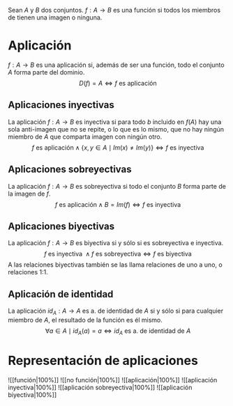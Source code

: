 Sean $A$ y $B$ dos conjuntos. $f: A\to B$ es una función si todos los miembros de tienen una imagen o ninguna.

# Aplicación
$f: A \to B$ es una aplicación si, además de ser una función, todo el conjunto $A$ forma parte del dominio.
$$
D(f)=A \Leftrightarrow f \text{ es aplicación}
$$
## Aplicaciones inyectivas
La aplicación $f: A \to B$ es inyectiva si para todo $b$ incluido en $f(A)$ hay una sola anti-imagen que no se repite, o lo que es lo mismo, que no hay ningún miembro de $A$ que comparta imagen con ningún otro.
$$
f \text{ es aplicación} \land \{x,y \in A \mid Im(x) \neq Im(y)\} \Leftrightarrow f \text{ es inyectiva}
$$
## Aplicaciones sobreyectivas
La aplicación $f: A \to B$ es sobreyectiva si todo el conjunto $B$ forma parte de la imagen de $f$.
$$
f \text{ es aplicación} \land B = Im(f) \Leftrightarrow f \text{ es inyectiva}
$$

## Aplicaciones biyectivas
La aplicación $f: A \to B$ es biyectiva si y sólo si es sobreyectiva e inyectiva.
$$
f \text{ es inyectiva } \land f \text{ es sobreyectiva} \Leftrightarrow f \text{ es biyectiva}
$$
A las relaciones biyectivas también se las llama relaciones de uno a uno, o relaciones 1:1.

## Aplicación de identidad
La aplicación $id_{A}: A \to A$ es a. de identidad de $A$ si y sólo si para cualquier miembro de $A$, el resultado de la función es él mismo.
$$
\forall{a\in{A}} \mid id_{A}(a) = a \Leftrightarrow id_{A}\text{ es a. de identidad de } A
$$

# Representación de aplicaciones
![[función|100%]]
![[no función|100%]]
![[aplicación|100%]]
![[aplicación inyectiva|100%]]
![[aplicación sobreyectiva|100%]]
![[aplicación biyectiva|100%]]